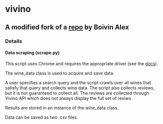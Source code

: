 # vivino

A modified fork of a [repo](https://github.com/boivinalex/vivino-recommenderpy) by Boivin Alex 
---

### Details
#### Data scraping (scrape.py)
This script uses Chrome and requires the appropriate driver (see the [docs](https://selenium-python.readthedocs.io/installation.html#drivers)).

The wine_data class is used to acquire and save data.

A user specifies a search query and the script crawls over all wines that satisfy that query and collects wine data. The script also collects reviews,
but it is not guaranteed to collect all. The reviews are collected through Vivino API which does not always display the full set of reviws

Results are stored in an instance of the wine_data class.

Data can be saved as two .csv files. 
